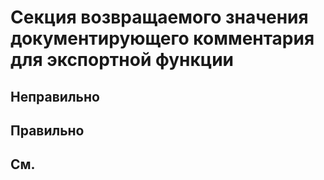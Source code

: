 # Секция возвращаемого значения документирующего комментария для экспортной функции

## Неправильно

## Правильно

## См.

